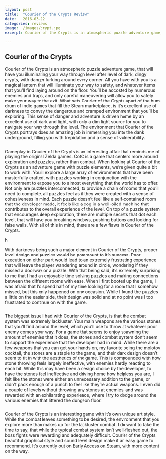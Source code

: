 ```yaml
---
layout: post
title:  "Courier of the Crypts Review"
date:   2016-03-22
categories: reviews
image:  /images/crypt.jpg
excerpt: Courier of the Crypts is an atmospheric puzzle adventure game, whose main mechanic revolves around the correct manipulation of light with the environment.  You’ll spend your time navigating your way through dark crypts, over seas of acid and breaking into secret chambers.

---
```

## Courier of the Crypts

Courier of the Crypts is an atmospheric puzzle adventure game, that will have you illuminating your way through level after level of dark, dingy crypts, with danger lurking around every corner.  All you have with you is a magical lantern that will illuminate your way to safety, and whatever items that you’ll find laying around on the floor.  You’ll be accosted by numerous enemies and traps, and only careful maneuvering will allow you to safely make your way to the exit.  What sets Courier of the Crypts apart of the hum drum of indie games that fill the Steam marketplace, is it’s excellent use of darkness to convey the dangerous and cramped environment that you’ll be exploring.  This sense of danger and adventure is driven home by an excellent use of dark and light, with only a dim light source for you to navigate your way through the level.  The environment that Courier of the Crypts portrays does an amazing job in immersing you into the dank underground, filling you with trepidation and a sense of vulnerability.

<img class="gfyitem" data-id="LegitimateGrizzledBeetle" />

Gameplay in Courier of the Crypts is an interesting affair that reminds me of playing the original Zelda games.  CotC is a game that centers more around exploration and puzzles, rather than combat.  When looking at Courier of the Crypts as an adventure game with puzzle elements, we’re given quite a bit to work with.  You’ll explore a large array of environments that have been masterfully crafted, with puzzles working in conjunction with the environment to expose you to almost everything that the world has to offer.  Not only are puzzles interconnected, to provide a chain of rooms that you’ll need to complete, all puzzles feel as if they were created with a sense of cohesiveness in mind.  Each puzzle doesn’t feel like a self-contained room that the developer made, it feels like a cog in a well-oiled machine that contributes to the overall experience of the level.  On top of a puzzle system that encourages deep exploration, there are multiple secrets that dot each level, that will have you breaking windows, pushing buttons and looking for false walls.  With all of this in mind, there are a few flaws in Courier of the Crypts.

h<img class="gfyitem" data-id="WastefulVastDogwoodclubgall" />

With darkness being such a major element in Courier of the Crypts, proper level design and puzzles would be paramount to it’s success.  Poor execution on either part would lead to an extremely frustrating experience that will leave the player wandering around in circle, wondering if they missed a doorway or a puzzle.  With that being said, it’s extremely surprising to me that I had an enjoyable time solving puzzles and making connections between the different rooms with ease.  When I first booted up the game, I was afraid that I’d spend half of my time looking for a room that I somehow missed, but this only happened on one occasion.  While I found the puzzles a little on the easier side, their design was solid and at no point was I too frustrated to continue on with the game.

<img class="gfyitem" data-id="DelightfulSmartBellfrog" />

The biggest issue I had with Courier of the Crypts, is that the combat system was extremely lackluster.  Your main weapons are the various stones that you’ll find around the level, which you’ll use to throw at whatever poor enemy comes your way.  For a game that seems to enjoy spawning the amount of enemies that it does, the stones and combat system don’t seem to support the experience that the developer had in mind.  While there are a few weapons that you can get your hands on, my favorite being the molotov cocktail, the stones are a staple to the game, and their dark design doesn’t seem to fit in with the aesthetics of the game.  This is compounded with how stone throwing feels largely ineffective, with enemies hardly reacting to each hit.  While this may have been a design choice by the developer, to have the stones feel ineffective and driving home how helpless you are, I felt like the stones were either an unnecessary addition to the game, or didn’t pack enough of a punch to feel like they’re actual weapons.  I even did a couple of levels without throwing any stones at enemies, and was rewarded with an exhilarating experience, where I try to dodge around the various enemies that littered the dungeon floor.

<img class="gfyitem" data-id="ParallelConsciousInchworm" />

Courier of the Crypts is an interesting game with it’s own unique art style.  While the combat leaves something to be desired, the environment that you explore more than makes up for the lackluster combat.  I do want to take the time to say, that while the typical combat system isn’t well-fleshed out, the boss fights were rewarding and adequately difficult.  Courier of the Crypts beautiful graphical style and sound level design make it an easy game to recommend.  It’s currently out on [Early Access on Steam](http://store.steampowered.com/app/362940/), with more content on the way.






